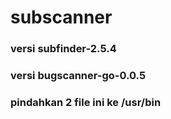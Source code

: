 # subscanner

### versi subfinder-2.5.4
### versi bugscanner-go-0.0.5

### pindahkan 2 file ini ke /usr/bin
